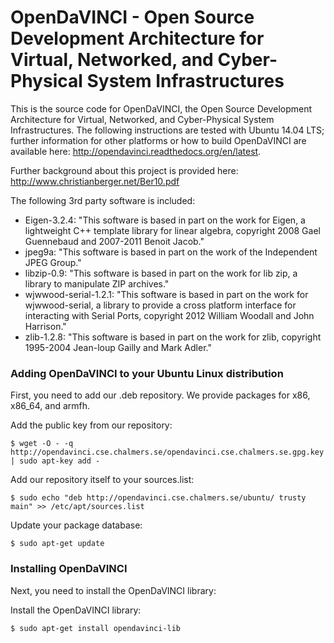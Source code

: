 # OpenDaVINCI - Open Source Development Architecture for Virtual, Networked, and Cyber-Physical System Infrastructures

This is the source code for OpenDaVINCI, the Open Source Development Architecture for Virtual,
Networked, and Cyber-Physical System Infrastructures. The following instructions
are tested with Ubuntu 14.04 LTS; further information for other platforms or
how to build OpenDaVINCI are available here: http://opendavinci.readthedocs.org/en/latest.

Further background about this project is provided here: http://www.christianberger.net/Ber10.pdf

The following 3rd party software is included:

* Eigen-3.2.4: "This software is based in part on the work for Eigen, a lightweight C++ template library for linear algebra, copyright 2008 Gael Guennebaud and 2007-2011 Benoit Jacob."
* jpeg9a: "This software is based in part on the work of the Independent JPEG Group."
* libzip-0.9: "This software is based in part on the work for lib zip, a library to manipulate ZIP archives."
* wjwwood-serial-1.2.1: "This software is based in part on the work for wjwwood-serial, a library to provide a cross platform interface for interacting with Serial Ports, copyright 2012 William Woodall and John Harrison."
* zlib-1.2.8: "This software is based in part on the work for zlib, copyright 1995-2004 Jean-loup Gailly and Mark Adler."


### Adding OpenDaVINCI to your Ubuntu Linux distribution

First, you need to add our .deb repository. We provide packages for x86,
x86_64, and armfh.

Add the public key from our repository:

    $ wget -O - -q http://opendavinci.cse.chalmers.se/opendavinci.cse.chalmers.se.gpg.key | sudo apt-key add -

Add our repository itself to your sources.list:

    $ sudo echo "deb http://opendavinci.cse.chalmers.se/ubuntu/ trusty main" >> /etc/apt/sources.list

Update your package database:

    $ sudo apt-get update


### Installing OpenDaVINCI

Next, you need to install the OpenDaVINCI library: 

Install the OpenDaVINCI library:

    $ sudo apt-get install opendavinci-lib


